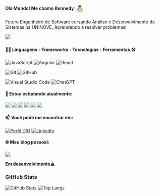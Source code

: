 #### Olá Mundo! Me chamo Kennedy <img src="https://raw.githubusercontent.com/arthurgalanti/arthurgalanti/main/assets/man-technologist.gif" width="30" style="vertical-align: middle;">

Futuro Engenheiro de Software cursando Análise e Desenvolvimento de Sistemas na UNINOVE, Aprendendo a resolver problemas!

<a href="https://visitorbadge.io/status?path=https%3A%2F%2Fgithub.com%2Farthurgalanti"><img src="https://api.visitorbadge.io/api/combined?path=https%3A%2F%2Fgithub.com%2Farthurgalanti&label=Visitantes%20(HOJE%2FTotal)&labelColor=%235b187e&countColor=%235b187e&labelStyle=upper" /></a>

<div style="width: max-content;">

#### 👨‍💻 Linguagens - Frameworks - Tecnologias - Ferramentas  🛠

![JavaScript](https://img.shields.io/badge/JavaScript-%23EFD81D?style=flat-square&labelColor=%23414141&logo=javascript&logoColor=white)
![Angular](https://img.shields.io/badge/Angular-%23FF0000?style=flat-square&labelColor=%23414141&logo=angular&logoColor=white)
![React](https://img.shields.io/badge/React-%230080FF?style=flat-square&labelColor=%23414141&logo=react&logoColor=white)

![Git](https://img.shields.io/badge/Git-%23FFA500?style=flat-square&labelColor=%23414141&logo=git&logoColor=white)
![GitHub](https://img.shields.io/badge/GitHub-000000?style=flat-square&labelColor=white&logo=github&logoColor=black)

![Visual Studio Code](https://img.shields.io/badge/Visual%20Studio%20Code-%232D9EEA?style=flat-square&labelColor=%23414141&logo=visual-studio-code&logoColor=white)
![ChatGPT](https://img.shields.io/badge/ChatGPT-%231A9A7A?style=flat-square&labelColor=%23414141&logo=openai&logoColor=white)</div></div>

#### 🌱 Estou estudando atualmente:
<div>
<img src="https://img.shields.io/badge/TypeScript-%232F74C0?style=flat-square&labelColor=%23414141&logo=typescript&logoColor=white" />
<img src="https://img.shields.io/badge/Angular-%23DE3641?style=flat-square&labelColor=%23414141&logo=angular&logoColor=white" />
<img src="https://img.shields.io/badge/React-%230080FF?style=flat-square&labelColor=%23414141&logo=react&logoColor=white" />
<img src="https://img.shields.io/badge/Flutter-%230080FF?style=flat-square&labelColor=%23414141&logo=flutter&logoColor=white" />
<img src="https://img.shields.io/badge/.Net-%23631F74?style=flat-square&labelColor=%23414141&logo=dotnet&logoColor=white" />
<img src="https://img.shields.io/badge/Inglês-%2300A86B?style=flat-square&labelColor=%23414141logoColor=white" />
</div>

#### 📫 Você pode me encontrar em:

[![Perfil DIO](https://img.shields.io/badge/-Meu%20Perfil%20na%20DIO-30A3DC?style=for-the-badge)](https://www.dio.me/users/kennedy_aurora_dev)
[![LinkedIn](https://img.shields.io/badge/-LinkedIn-%230A66C2?style=flat-square&labelColor=%230A66C2&logo=linkedin&logoColor=black&link=https://www.linkedin.com/in/arthurgalanti/)](https://www.linkedin.com/in/kennedy-aurora-4906051b8)

#### 🌐 Meu blog pessoal:
<div >
	<a href="https://kennedyaurora-portfolio.netlify.app/">
  	<img align="center" src="https://galanti.dev/src/logo.png" width="150" />
  	</a>
</div>
	<p><strong>Em desenvolvimento</strong>⚠️</p>
 
### GitHub Stats

![GitHub Stats](https://github-readme-stats.vercel.app/api?username=kennedysfc&theme=transparent&bg_color=000&border_color=30A3DC&show_icons=true&icon_color=30A3DC&title_color=E94D5F&text_color=FFF)
![Top Langs](https://github-readme-stats-git-masterrstaa-rickstaa.vercel.app/api/top-langs/?username=kennedysfc&layout=compact&bg_color=000&border_color=30A3DC&title_color=E94D5F&text_color=FFF)
